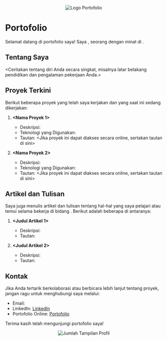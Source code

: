 <!-- Letakkan di bagian atas untuk mengaktifkan warna GitHub -->
<p align="center">
  <img src="<URL_GAMBAR_PORTOFOLIO_ANDA>" alt="Logo Portofolio">
</p>

# Portofolio <Nama Anda>

Selamat datang di portofolio saya! Saya <Nama Anda>, seorang <Pekerjaan Anda> dengan minat di <Bidang Spesialisasi Anda>.

## Tentang Saya

<Ceritakan tentang diri Anda secara singkat, misalnya latar belakang pendidikan dan pengalaman pekerjaan Anda.>

## Proyek Terkini

Berikut beberapa proyek yang telah saya kerjakan dan yang saat ini sedang dikerjakan:

1. **<Nama Proyek 1>**
   - Deskripsi: <Deskripsi singkat tentang proyek ini>
   - Teknologi yang Digunakan: <Teknologi apa saja yang digunakan>
   - Tautan: <Jika proyek ini dapat diakses secara online, sertakan tautan di sini>

2. **<Nama Proyek 2>**
   - Deskripsi: <Deskripsi singkat tentang proyek ini>
   - Teknologi yang Digunakan: <Teknologi apa saja yang digunakan>
   - Tautan: <Jika proyek ini dapat diakses secara online, sertakan tautan di sini>

## Artikel dan Tulisan

Saya juga menulis artikel dan tulisan tentang hal-hal yang saya pelajari atau temui selama bekerja di bidang <Bidang Spesialisasi Anda>. Berikut adalah beberapa di antaranya:

1. **<Judul Artikel 1>**
   - Deskripsi: <Deskripsi singkat tentang artikel ini>
   - Tautan: <Tautan ke artikel di blog atau platform lainnya>

2. **<Judul Artikel 2>**
   - Deskripsi: <Deskripsi singkat tentang artikel ini>
   - Tautan: <Tautan ke artikel di blog atau platform lainnya>

## Kontak

Jika Anda tertarik berkolaborasi atau berbicara lebih lanjut tentang proyek, jangan ragu untuk menghubungi saya melalui:

- Email: <Alamat email Anda>
- LinkedIn: [LinkedIn](<Tautan ke profil LinkedIn Anda>)
- Portofolio Online: [Portofolio](<Tautan ke situs portofolio online Anda>)

Terima kasih telah mengunjungi portofolio saya!

<!-- Letakkan di bagian bawah untuk menunjukkan jumlah tampilan dan kontributor terakhir -->
<p align="center">
  <img src="https://komarev.com/ghpvc/?username=<NAMA_GITHUB>" alt="Jumlah Tampilan Profil" />
</p>
